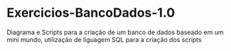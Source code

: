 # Exercicios-BancoDados-1.0
Diagrama e Scripts para a criação de um banco de dados baseado em um mini mundo, utilização de liguagem SQL para a criação dos scripts
